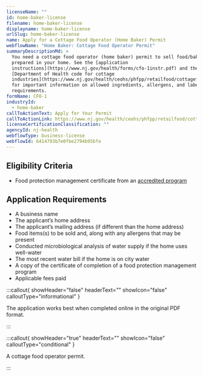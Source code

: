 ```yaml
---
licenseName: ""
id: home-baker-license
filename: home-baker-license
displayname: home-baker-license
urlSlug: home-baker-license
name: Apply for a Cottage Food Operator (Home Baker) Permit
webflowName: "Home Baker: Cottage Food Operator Permit"
summaryDescriptionMd: >
  You need a cottage food operator (home baker) permit to sell food/baked goods
  prepared in your home. See the [application
  instructions](https://www.nj.gov/health/forms/cfo-1instr.pdf) and the
  [Department of Health code for cottage
  industries](https://www.nj.gov/health/ceohs/phfpp/retailfood/cottagefood.shtml#5)
  for important information on allowed ingredients, allergens, and labeling
  requirements.
formName: CFO-1
industryId:
  - home-baker
callToActionText: Apply for Your Permit
callToActionLink: https://www.nj.gov/health/ceohs/phfpp/retailfood/cottagefood.shtml
licenseCertificationClassification: ""
agencyId: nj-health
webflowType: business-license
webflowId: 6414793b7e0fbe2794b95bfe
---
```


## Eligibility Criteria

- Food protection management certificate from an [accredited program](https://www.nj.gov/health/ceohs/phfpp/retailfood/cottagefood.shtml#5:~:text=FOOD%20PROTECTION%20MANAGER%20CERTIFICATION)

## Application Requirements

- A business name
- The applicant’s home address
- The applicant’s mailing address (if different than the home address)
- Food items(s) to be sold and, along with any allergens that may be present
- Conducted microbiological analysis of water supply if the home uses well-water
- The most recent water bill if the home is on city water
- A copy of the certificate of completion of a food protection management program
- Applicable fees paid

:::callout{ showHeader="false" headerText="" showIcon="false" calloutType="informational" }

T﻿he application works best when completed online in the original PDF format.

:::

:::callout{ showHeader="true" headerText="" showIcon="false" calloutType="conditional" }

A cottage food operator permit.

:::
